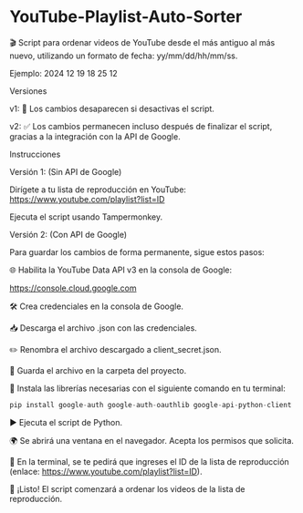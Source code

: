 # YouTube-Playlist-Auto-Sorter

🎬 Script para ordenar videos de YouTube desde el más antiguo al más nuevo, utilizando un formato de fecha: yy/mm/dd/hh/mm/ss.

Ejemplo: 2024 12 19 18 25 12

Versiones

v1: 🔄 Los cambios desaparecen si desactivas el script.

v2: ✅ Los cambios permanecen incluso después de finalizar el script, gracias a la integración con la API de Google.

Instrucciones

Versión 1: (Sin API de Google)

Dirígete a tu lista de reproducción en YouTube:
https://www.youtube.com/playlist?list=ID

Ejecuta el script usando Tampermonkey.

Versión 2: (Con API de Google)

Para guardar los cambios de forma permanente, sigue estos pasos:

🌐 Habilita la YouTube Data API v3 en la consola de Google:

https://console.cloud.google.com

🛠️ Crea credenciales en la consola de Google.

📥 Descarga el archivo .json con las credenciales.

✏️ Renombra el archivo descargado a client_secret.json.

📂 Guarda el archivo en la carpeta del proyecto.

🔧 Instala las librerías necesarias con el siguiente comando en tu terminal:

```python
pip install google-auth google-auth-oauthlib google-api-python-client
```

▶️ Ejecuta el script de Python.

🌍 Se abrirá una ventana en el navegador. Acepta los permisos que solicita.

📝 En la terminal, se te pedirá que ingreses el ID de la lista de reproducción (enlace: https://www.youtube.com/playlist?list=ID).

🚀 ¡Listo! El script comenzará a ordenar los videos de la lista de reproducción.

